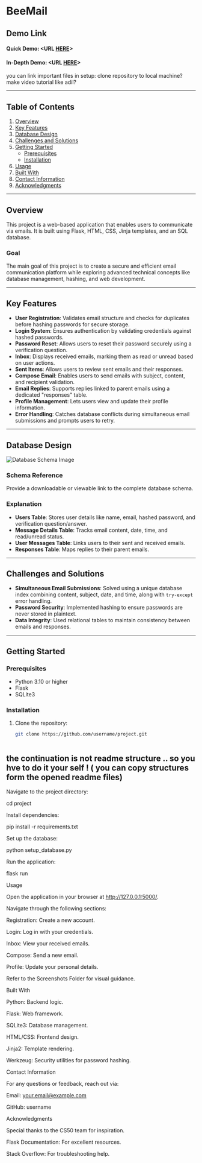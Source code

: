 # BeeMail

## Demo Link
#### Quick Demo:  <URL [HERE](https://youtu.be/HhA8Dpr6IvQ)>
#### In-Depth Demo:  <URL [HERE](https://youtu.be/k5HBm5l-yJ8?si=QjAO20z61ZZukZP7)>

you can link important files
in setup: 
clone repository to local machine?
make video tutorial like adil?

---

## Table of Contents
1. [Overview](#overview)
2. [Key Features](#key-features)
3. [Database Design](#database-design)
4. [Challenges and Solutions](#challenges-and-solutions)
5. [Getting Started](#getting-started)
   - [Prerequisites](#prerequisites)
   - [Installation](#installation)
6. [Usage](#usage)
7. [Built With](#built-with)
8. [Contact Information](#contact-information)
9. [Acknowledgments](#acknowledgments)

---

## Overview
This project is a web-based application that enables users to communicate via emails. 
It is built using Flask, HTML, CSS, Jinja templates, and an SQL database.

### Goal
The main goal of this project is to create a secure and efficient email communication platform while exploring advanced technical concepts like database management, hashing, and web development.

---

## Key Features
- **User Registration**: Validates email structure and checks for duplicates before hashing passwords for secure storage.
- **Login System**: Ensures authentication by validating credentials against hashed passwords.
- **Password Reset**: Allows users to reset their password securely using a verification question.
- **Inbox**: Displays received emails, marking them as read or unread based on user actions.
- **Sent Items**: Allows users to review sent emails and their responses.
- **Compose Email**: Enables users to send emails with subject, content, and recipient validation.
- **Email Replies**: Supports replies linked to parent emails using a dedicated "responses" table.
- **Profile Management**: Lets users view and update their profile information.
- **Error Handling**: Catches database conflicts during simultaneous email submissions and prompts users to retry.

---

## Database Design
![Database Schema Image](#) <!-- Add a link or embed the image here -->

### Schema Reference
Provide a downloadable or viewable link to the complete database schema.

### Explanation
- **Users Table**: Stores user details like name, email, hashed password, and verification question/answer.
- **Message Details Table**: Tracks email content, date, time, and read/unread status.
- **User Messages Table**: Links users to their sent and received emails.
- **Responses Table**: Maps replies to their parent emails.

---

## Challenges and Solutions
- **Simultaneous Email Submissions**: Solved using a unique database index combining content, subject, date, and time, along with `try-except` error handling.
- **Password Security**: Implemented hashing to ensure passwords are never stored in plaintext.
- **Data Integrity**: Used relational tables to maintain consistency between emails and responses.

---

## Getting Started

### Prerequisites
- Python 3.10 or higher
- Flask
- SQLite3

### Installation
1. Clone the repository:
   ```bash
   git clone https://github.com/username/project.git



## the continuation is not readme structure .. so you hve to do it your self ! ( you can copy structures form the opened readme files)

Navigate to the project directory:

cd project

Install dependencies:

pip install -r requirements.txt

Set up the database:

python setup_database.py

Run the application:

flask run

Usage

Open the application in your browser at http://127.0.0.1:5000/.

Navigate through the following sections:

Registration: Create a new account.

Login: Log in with your credentials.

Inbox: View your received emails.

Compose: Send a new email.

Profile: Update your personal details.

Refer to the Screenshots Folder for visual guidance. 

Built With

Python: Backend logic.

Flask: Web framework.

SQLite3: Database management.

HTML/CSS: Frontend design.

Jinja2: Template rendering.

Werkzeug: Security utilities for password hashing.

Contact Information

For any questions or feedback, reach out via:

Email: your.email@example.com

GitHub: username

Acknowledgments

Special thanks to the CS50 team for inspiration.

Flask Documentation: For excellent resources.

Stack Overflow: For troubleshooting help.
